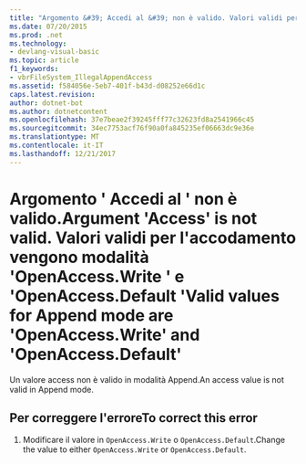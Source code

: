```yaml
---
title: "Argomento &#39; Accedi al &#39; non è valido. Valori validi per l'accodamento vengono modalità &#39;OpenAccess.Write &#39; e &#39;OpenAccess.Default &#39;"
ms.date: 07/20/2015
ms.prod: .net
ms.technology:
- devlang-visual-basic
ms.topic: article
f1_keywords:
- vbrFileSystem_IllegalAppendAccess
ms.assetid: f584056e-5eb7-401f-b43d-d08252e66d1c
caps.latest.revision: 
author: dotnet-bot
ms.author: dotnetcontent
ms.openlocfilehash: 37e7beae2f39245fff77c32623fd8a2541966c45
ms.sourcegitcommit: 34ec7753acf76f90a0fa845235ef06663dc9e36e
ms.translationtype: MT
ms.contentlocale: it-IT
ms.lasthandoff: 12/21/2017
---
```

# <a name="argument-39access39-is-not-valid-valid-values-for-append-mode-are-39openaccesswrite39-and-39openaccessdefault39"></a><span data-ttu-id="db788-103">Argomento &#39; Accedi al &#39; non è valido.</span><span class="sxs-lookup"><span data-stu-id="db788-103">Argument &#39;Access&#39; is not valid.</span></span> <span data-ttu-id="db788-104">Valori validi per l'accodamento vengono modalità &#39;OpenAccess.Write &#39; e &#39;OpenAccess.Default &#39;</span><span class="sxs-lookup"><span data-stu-id="db788-104">Valid values for Append mode are &#39;OpenAccess.Write&#39; and &#39;OpenAccess.Default&#39;</span></span>
<span data-ttu-id="db788-105">Un valore access non è valido in modalità Append.</span><span class="sxs-lookup"><span data-stu-id="db788-105">An access value is not valid in Append mode.</span></span>  
  
## <a name="to-correct-this-error"></a><span data-ttu-id="db788-106">Per correggere l'errore</span><span class="sxs-lookup"><span data-stu-id="db788-106">To correct this error</span></span>  
  
1.  <span data-ttu-id="db788-107">Modificare il valore in `OpenAccess.Write` o `OpenAccess.Default`.</span><span class="sxs-lookup"><span data-stu-id="db788-107">Change the value to either `OpenAccess.Write` or `OpenAccess.Default`.</span></span>